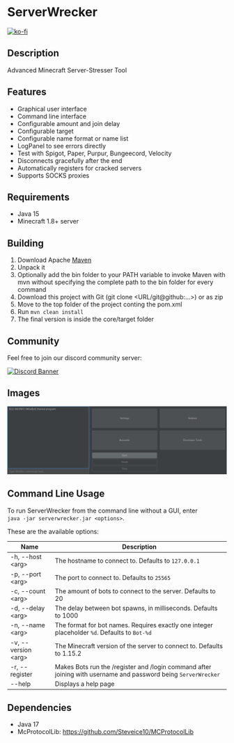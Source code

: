 # ServerWrecker

[![ko-fi](https://ko-fi.com/img/githubbutton_sm.svg)](https://ko-fi.com/G2G51M2RK)

## Description

Advanced Minecraft Server-Stresser Tool

## Features

* Graphical user interface
* Command line interface
* Configurable amount and join delay
* Configurable target
* Configurable name format or name list
* LogPanel to see errors directly
* Test with Spigot, Paper, Purpur, Bungeecord, Velocity
* Disconnects gracefully after the end
* Automatically registers for cracked servers
* Supports SOCKS proxies

## Requirements

* Java 15
* Minecraft 1.8+ server

## Building

1. Download Apache [Maven](https://maven.apache.org/download.cgi)
2. Unpack it
3. Optionally add the bin folder to your PATH variable to invoke Maven with mvn without specifying the complete path to
   the bin folder for every command
4. Download this project with Git (git clone <URL/git@github:...>) or as zip
5. Move to the top folder of the project conting the pom.xml
6. Run `mvn clean install`
7. The final version is inside the core/target folder

## Community

Feel free to join our discord community server:

[![Discord Banner](https://discord.com/api/guilds/739784741124833301/widget.png?style=banner2)](https://discord.gg/CDrcxzH)

## Images

![GUI](./images/img.png)

## Command Line Usage

To run ServerWrecker from the command line without a GUI, enter  
`java -jar serverwrecker.jar <options>`.

These are the available options:

| Name                  | Description                                                                                                    |
|-----------------------|----------------------------------------------------------------------------------------------------------------|
| -h, --host \<arg\>    | The hostname to connect to. Defaults to `127.0.0.1`                                                            |
| -p, --port \<arg\>    | The port to connect to. Defaults to `25565`                                                                    |
| -c, --count \<arg\>   | The amount of bots to connect to the server. Defaults to 20                                                    |
| -d, --delay \<arg\>   | The delay between bot spawns, in milliseconds. Defaults to 1000                                                |
| -n, --name \<arg\>    | The format for bot names. Requires exactly one integer placeholder `%d`. Defaults to `Bot-%d`                  |
| -v, --version \<arg\> | The Minecraft version of the server to connect to. Defaults to 1.15.2                                          |
| -r, --register        | Makes Bots run the /register and /login command after joining with username and password being `ServerWrecker` |
| --help                | Displays a help page                                                                                           |

## Dependencies

* Java 17
* McProtocolLib: https://github.com/Steveice10/MCProtocolLib
